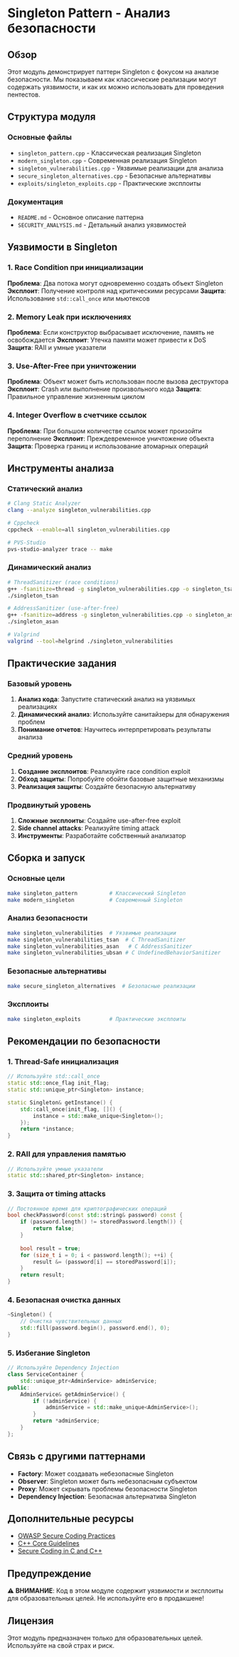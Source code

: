 # Singleton Pattern - Анализ безопасности

## Обзор

Этот модуль демонстрирует паттерн Singleton с фокусом на анализе безопасности. Мы показываем как классические реализации могут содержать уязвимости, и как их можно использовать для проведения пентестов.

## Структура модуля

### Основные файлы
- `singleton_pattern.cpp` - Классическая реализация Singleton
- `modern_singleton.cpp` - Современная реализация Singleton
- `singleton_vulnerabilities.cpp` - Уязвимые реализации для анализа
- `secure_singleton_alternatives.cpp` - Безопасные альтернативы
- `exploits/singleton_exploits.cpp` - Практические эксплоиты

### Документация
- `README.md` - Основное описание паттерна
- `SECURITY_ANALYSIS.md` - Детальный анализ уязвимостей

## Уязвимости в Singleton

### 1. Race Condition при инициализации
**Проблема**: Два потока могут одновременно создать объект Singleton
**Эксплоит**: Получение контроля над критическими ресурсами
**Защита**: Использование `std::call_once` или мьютексов

### 2. Memory Leak при исключениях
**Проблема**: Если конструктор выбрасывает исключение, память не освобождается
**Эксплоит**: Утечка памяти может привести к DoS
**Защита**: RAII и умные указатели

### 3. Use-After-Free при уничтожении
**Проблема**: Объект может быть использован после вызова деструктора
**Эксплоит**: Crash или выполнение произвольного кода
**Защита**: Правильное управление жизненным циклом

### 4. Integer Overflow в счетчике ссылок
**Проблема**: При большом количестве ссылок может произойти переполнение
**Эксплоит**: Преждевременное уничтожение объекта
**Защита**: Проверка границ и использование атомарных операций

## Инструменты анализа

### Статический анализ
```bash
# Clang Static Analyzer
clang --analyze singleton_vulnerabilities.cpp

# Cppcheck
cppcheck --enable=all singleton_vulnerabilities.cpp

# PVS-Studio
pvs-studio-analyzer trace -- make
```

### Динамический анализ
```bash
# ThreadSanitizer (race conditions)
g++ -fsanitize=thread -g singleton_vulnerabilities.cpp -o singleton_tsan
./singleton_tsan

# AddressSanitizer (use-after-free)
g++ -fsanitize=address -g singleton_vulnerabilities.cpp -o singleton_asan
./singleton_asan

# Valgrind
valgrind --tool=helgrind ./singleton_vulnerabilities
```

## Практические задания

### Базовый уровень
1. **Анализ кода**: Запустите статический анализ на уязвимых реализациях
2. **Динамический анализ**: Используйте санитайзеры для обнаружения проблем
3. **Понимание отчетов**: Научитесь интерпретировать результаты анализа

### Средний уровень
1. **Создание эксплоитов**: Реализуйте race condition exploit
2. **Обход защиты**: Попробуйте обойти базовые защитные механизмы
3. **Реализация защиты**: Создайте безопасную альтернативу

### Продвинутый уровень
1. **Сложные эксплоиты**: Создайте use-after-free exploit
2. **Side channel attacks**: Реализуйте timing attack
3. **Инструменты**: Разработайте собственный анализатор

## Сборка и запуск

### Основные цели
```bash
make singleton_pattern          # Классический Singleton
make modern_singleton           # Современный Singleton
```

### Анализ безопасности
```bash
make singleton_vulnerabilities  # Уязвимые реализации
make singleton_vulnerabilities_tsan  # С ThreadSanitizer
make singleton_vulnerabilities_asan   # С AddressSanitizer
make singleton_vulnerabilities_ubsan # С UndefinedBehaviorSanitizer
```

### Безопасные альтернативы
```bash
make secure_singleton_alternatives  # Безопасные реализации
```

### Эксплоиты
```bash
make singleton_exploits         # Практические эксплоиты
```

## Рекомендации по безопасности

### 1. Thread-Safe инициализация
```cpp
// Используйте std::call_once
static std::once_flag init_flag;
static std::unique_ptr<Singleton> instance;

static Singleton& getInstance() {
    std::call_once(init_flag, []() {
        instance = std::make_unique<Singleton>();
    });
    return *instance;
}
```

### 2. RAII для управления памятью
```cpp
// Используйте умные указатели
static std::shared_ptr<Singleton> instance;
```

### 3. Защита от timing attacks
```cpp
// Постоянное время для криптографических операций
bool checkPassword(const std::string& password) const {
    if (password.length() != storedPassword.length()) {
        return false;
    }
    
    bool result = true;
    for (size_t i = 0; i < password.length(); ++i) {
        result &= (password[i] == storedPassword[i]);
    }
    return result;
}
```

### 4. Безопасная очистка данных
```cpp
~Singleton() {
    // Очистка чувствительных данных
    std::fill(password.begin(), password.end(), 0);
}
```

### 5. Избегание Singleton
```cpp
// Используйте Dependency Injection
class ServiceContainer {
    std::unique_ptr<AdminService> adminService;
public:
    AdminService& getAdminService() {
        if (!adminService) {
            adminService = std::make_unique<AdminService>();
        }
        return *adminService;
    }
};
```

## Связь с другими паттернами

- **Factory**: Может создавать небезопасные Singleton
- **Observer**: Singleton может быть небезопасным субъектом
- **Proxy**: Может скрывать проблемы безопасности Singleton
- **Dependency Injection**: Безопасная альтернатива Singleton

## Дополнительные ресурсы

- [OWASP Secure Coding Practices](https://owasp.org/www-project-secure-coding-practices-quick-reference-guide/)
- [C++ Core Guidelines](https://isocpp.github.io/CppCoreGuidelines/)
- [Secure Coding in C and C++](https://www.securecoding.cert.org/)

## Предупреждение

⚠️ **ВНИМАНИЕ**: Код в этом модуле содержит уязвимости и эксплоиты для образовательных целей. Не используйте его в продакшене!

## Лицензия

Этот модуль предназначен только для образовательных целей. Используйте на свой страх и риск.


